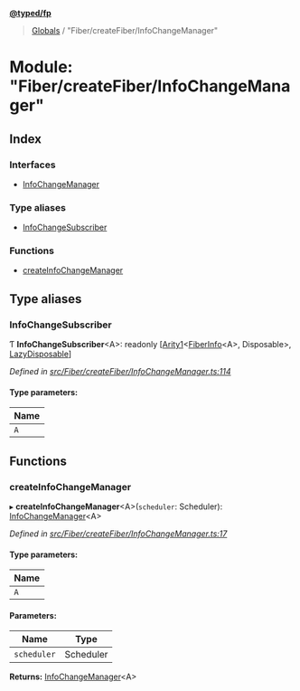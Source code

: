 **[@typed/fp](../README.md)**

> [Globals](../globals.md) / "Fiber/createFiber/InfoChangeManager"

# Module: "Fiber/createFiber/InfoChangeManager"

## Index

### Interfaces

* [InfoChangeManager](../interfaces/_fiber_createfiber_infochangemanager_.infochangemanager.md)

### Type aliases

* [InfoChangeSubscriber](_fiber_createfiber_infochangemanager_.md#infochangesubscriber)

### Functions

* [createInfoChangeManager](_fiber_createfiber_infochangemanager_.md#createinfochangemanager)

## Type aliases

### InfoChangeSubscriber

Ƭ  **InfoChangeSubscriber**\<A>: readonly [[Arity1](_common_types_.md#arity1)\<[FiberInfo](_fiber_fiber_.md#fiberinfo)\<A>, Disposable>, [LazyDisposable](../interfaces/_disposable_exports_.lazydisposable.md)]

*Defined in [src/Fiber/createFiber/InfoChangeManager.ts:114](https://github.com/TylorS/typed-fp/blob/f129829/src/Fiber/createFiber/InfoChangeManager.ts#L114)*

#### Type parameters:

Name |
------ |
`A` |

## Functions

### createInfoChangeManager

▸ **createInfoChangeManager**\<A>(`scheduler`: Scheduler): [InfoChangeManager](../interfaces/_fiber_createfiber_infochangemanager_.infochangemanager.md)\<A>

*Defined in [src/Fiber/createFiber/InfoChangeManager.ts:17](https://github.com/TylorS/typed-fp/blob/f129829/src/Fiber/createFiber/InfoChangeManager.ts#L17)*

#### Type parameters:

Name |
------ |
`A` |

#### Parameters:

Name | Type |
------ | ------ |
`scheduler` | Scheduler |

**Returns:** [InfoChangeManager](../interfaces/_fiber_createfiber_infochangemanager_.infochangemanager.md)\<A>
